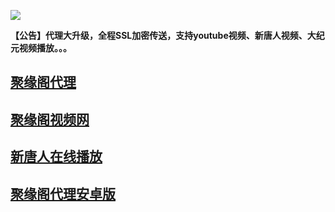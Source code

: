 ![](https://raw.githubusercontent.com/hao369/a/master/j.jpg)

**【公告】代理大升级，全程SSL加密传送，支持youtube视频、新唐人视频、大纪元视频播放。。。**


##  [聚缘阁代理]( https://ju99.github.io/jyg/)

##  [聚缘阁视频网](https://juyuange9.github.io/tvttr/)

##  [新唐人在线播放](https://juyuange9.github.io/tvttr/xtr.html)

##  [聚缘阁代理安卓版](https://github.com/hao369/a/raw/master/j8.apk)

